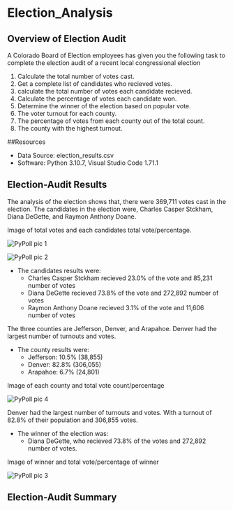 # Election_Analysis

## Overview of Election Audit
A Colorado Board of Election employees has given you the following task to complete the election audit of a recent local congressional election

1. Calculate the total number of votes cast.
2. Get a complete list of candidates who recieved votes.
3. calculate the total number of votes each candidate recieved.
4. Calculate the percentage of votes each candidate won.
5. Determine the winner of the election based on popular vote.
6. The voter turnout for each county.
7. The percentage of votes from each county out of the total count.
8. The county with the highest turnout.

##Resources
- Data Source: election_results.csv
- Software: Python 3.10.7, Visual Studio Code 1.71.1

## Election-Audit Results
The analysis of the election shows that, there were 369,711 votes cast in the election. The candidates in the election were, Charles Casper Stckham, Diana DeGette, and Raymon Anthony Doane.

Image of total votes and each candidates total vote/percentage.

![PyPoll pic 1](https://user-images.githubusercontent.com/99384585/190285009-ab85f64a-f969-4a27-a491-8653ca386365.png)

![PyPoll pic 2](https://user-images.githubusercontent.com/99384585/190285027-4ce6b61d-f8db-493f-9e86-4c48f39d62aa.png)

 
 - The candidates results were:
    - Charles Casper Stckham recieved 23.0% of the vote and 85,231 number of votes
    - Diana DeGette recieved 73.8% of the vote and 272,892 number of votes
    - Raymon Anthony Doane recieved 3.1% of the vote and 11,606 number of votes
 
 The three counties are Jefferson, Denver, and Arapahoe. Denver had the largest number of turnouts and votes.
 
  - The county results were:
    - Jefferson: 10.5% (38,855)
    - Denver: 82.8% (306,055)
    - Arapahoe: 6.7% (24,801)

Image of each county and total vote count/percentage

![PyPoll pic 4](https://user-images.githubusercontent.com/99384585/190286440-937eda77-4676-4ad9-9763-ce354a939f9e.png)

Denver had the largest number of turnouts and votes. With a turnout of 82.8% of their population and 306,855 votes. 

  - The winner of the election was: 
    - Diana DeGette, who recieved 73.8% of the votes and 272,892 number of votes.

Image of winner and total vote/percentage of winner

![PyPoll pic 3](https://user-images.githubusercontent.com/99384585/190285966-da70cf30-70bf-419b-a6fa-7592e6e0b5f0.png)

## Election-Audit Summary

